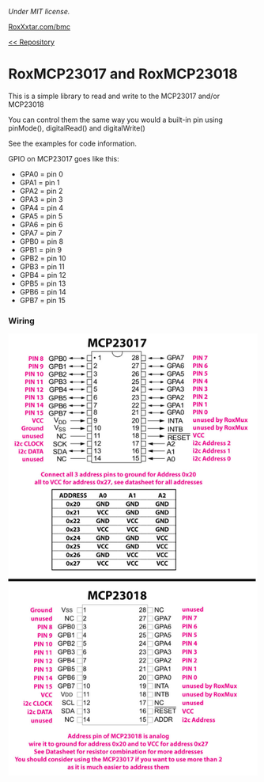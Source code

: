 *Under MIT license.*

[RoxXxtar.com/bmc](https://www.roxxxtar.com/bmc)

[<< Repository](../README.md)

# RoxMCP23017 and RoxMCP23018

This is a simple library to read and write to the MCP23017 and/or MCP23018

You can control them the same way you would a built-in pin using pinMode(), digitalRead() and digitalWrite()

See the examples for code information.

GPIO on MCP23017 goes like this:
- GPA0 = pin 0
- GPA1 = pin 1
- GPA2 = pin 2
- GPA3 = pin 3
- GPA4 = pin 4
- GPA5 = pin 5
- GPA6 = pin 6
- GPA7 = pin 7
- GPB0 = pin 8
- GPB1 = pin 9
- GPB2 = pin 10
- GPB3 = pin 11
- GPB4 = pin 12
- GPB5 = pin 13
- GPB6 = pin 14
- GPB7 = pin 15

### Wiring
![MCP23017 & MCP23018 wiring](../images/MCP2301X.jpg)
